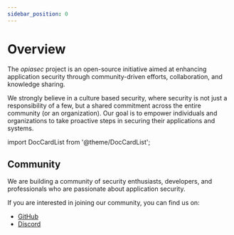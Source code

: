 ```yaml
---
sidebar_position: 0
---
```


# Overview

The *opiasec* project is an open-source initiative aimed at enhancing application security through community-driven efforts, collaboration, and knowledge sharing.

We strongly believe in a culture based security, where security is not just a responsibility of a few, but a shared commitment across the entire community (or an organization). Our goal is to empower individuals and organizations to take proactive steps in securing their applications and systems.

import DocCardList from '@theme/DocCardList';

## Community
We are building a community of security enthusiasts, developers, and professionals who are passionate about application security.

If you are interested in joining our community, you can find us on:
- [GitHub](https://github.com/opiasec/)
- [Discord](https://discord.gg/hXdwCW7e87)

<DocCardList />